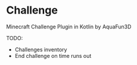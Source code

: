 # Challenge
Minecraft Challenge Plugin in Kotlin
by AquaFun3D

TODO:
- Challenges inventory
- End challenge on time runs out
